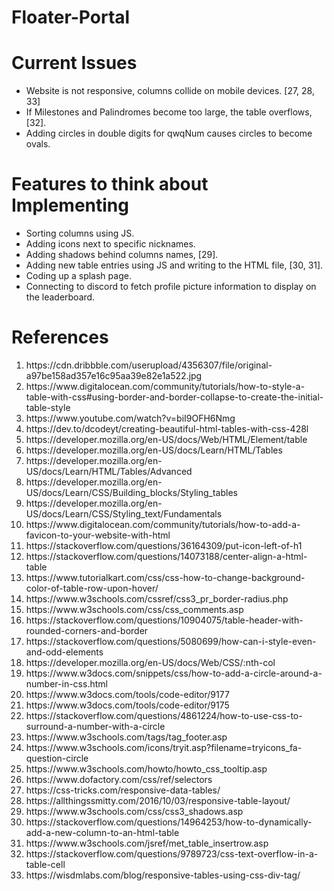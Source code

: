 # Floater-Portal

# Current Issues
<ul>
<li>Website is not responsive, columns collide on mobile devices. [27, 28, 33]</li>
<li>If Milestones and Palindromes become too large, the table overflows, [32].</li>
<li>Adding circles in double digits for qwqNum causes circles to become ovals.</li>
</ul>

# Features to think about Implementing
<ul>
<li>Sorting columns using JS.</li>
  
<li>Adding icons next to specific nicknames.</li>
<li>Adding shadows behind columns names, [29].</li>
<li>Adding new table entries using JS and writing to the HTML file, [30, 31].</li>
<li>Coding up a splash page.</li>
<li>Connecting to discord to fetch profile picture information to display on the leaderboard.</li>
</ul>

# References
<ol>
    <li>https://cdn.dribbble.com/userupload/4356307/file/original-a97be158ad357e16c95aa39e82e1a522.jpg</li>
    <li>https://www.digitalocean.com/community/tutorials/how-to-style-a-table-with-css#using-border-and-border-collapse-to-create-the-initial-table-style</li>
    <li>https://www.youtube.com/watch?v=biI9OFH6Nmg</li>
    <li>https://dev.to/dcodeyt/creating-beautiful-html-tables-with-css-428l</li>
    <li>https://developer.mozilla.org/en-US/docs/Web/HTML/Element/table</li>
    <li>https://developer.mozilla.org/en-US/docs/Learn/HTML/Tables</li>
    <li>https://developer.mozilla.org/en-US/docs/Learn/HTML/Tables/Advanced</li>
    <li>https://developer.mozilla.org/en-US/docs/Learn/CSS/Building_blocks/Styling_tables</li>
    <li>https://developer.mozilla.org/en-US/docs/Learn/CSS/Styling_text/Fundamentals</li>
    <li>https://www.digitalocean.com/community/tutorials/how-to-add-a-favicon-to-your-website-with-html</li>
    <li>https://stackoverflow.com/questions/36164309/put-icon-left-of-h1</li>
    <li>https://stackoverflow.com/questions/14073188/center-align-a-html-table</li>
    <li>https://www.tutorialkart.com/css/css-how-to-change-background-color-of-table-row-upon-hover/</li>
    <li>https://www.w3schools.com/cssref/css3_pr_border-radius.php</li>
    <li>https://www.w3schools.com/css/css_comments.asp</li>
    <li>https://stackoverflow.com/questions/10904075/table-header-with-rounded-corners-and-border</li>
    <li>https://stackoverflow.com/questions/5080699/how-can-i-style-even-and-odd-elements</li>
    <li>https://developer.mozilla.org/en-US/docs/Web/CSS/:nth-col</li>
    <li>https://www.w3docs.com/snippets/css/how-to-add-a-circle-around-a-number-in-css.html</li>
    <li>https://www.w3docs.com/tools/code-editor/9177</li>
    <li>https://www.w3docs.com/tools/code-editor/9175</li>
    <li>https://stackoverflow.com/questions/4861224/how-to-use-css-to-surround-a-number-with-a-circle</li>
    <li>https://www.w3schools.com/tags/tag_footer.asp</li>
    <li>https://www.w3schools.com/icons/tryit.asp?filename=tryicons_fa-question-circle</li>
    <li>https://www.w3schools.com/howto/howto_css_tooltip.asp</li>
    <li>https://www.dofactory.com/css/ref/selectors</li>
    <li>https://css-tricks.com/responsive-data-tables/</li>
    <li>https://allthingssmitty.com/2016/10/03/responsive-table-layout/</li>
    <li>https://www.w3schools.com/css/css3_shadows.asp</li>
    <li>https://stackoverflow.com/questions/14964253/how-to-dynamically-add-a-new-column-to-an-html-table</li>
    <li>https://www.w3schools.com/jsref/met_table_insertrow.asp</li>
    <li>https://stackoverflow.com/questions/9789723/css-text-overflow-in-a-table-cell</li>
    <li>https://wisdmlabs.com/blog/responsive-tables-using-css-div-tag/</li>
</ol>

